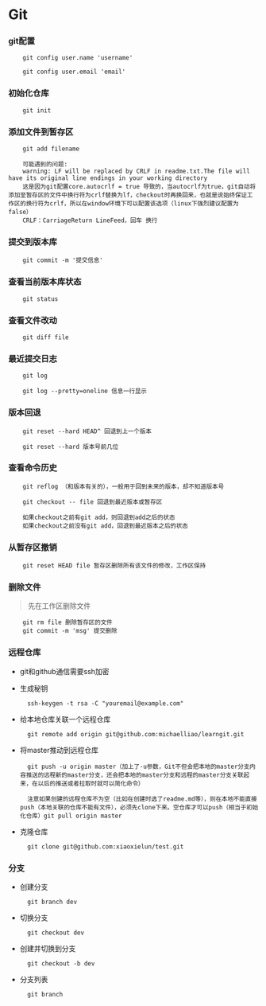 # Git
### git配置
        git config user.name 'username'
        
        git config user.email 'email'
### 初始化仓库
        git init
### 添加文件到暂存区
        git add filename

        可能遇到的问题:
        warning: LF will be replaced by CRLF in readme.txt.The file will have its original line endings in your working directory  
        这是因为git配置core.autocrlf = true 导致的，当autocrlf为true，git自动将添加至暂存区的文件中换行符为crlf替换为lf，checkout时再换回来，也就是说始终保证工作区的换行符为crlf，所以在window环境下可以配置该选项（linux下强烈建议配置为false）  
        CRLF：CarriageReturn LineFeed，回车 换行
### 提交到版本库
        git commit -m '提交信息'
### 查看当前版本库状态
        git status
### 查看文件改动
        git diff file
### 最近提交日志
        git log

        git log --pretty=oneline 信息一行显示
### 版本回退
        git reset --hard HEAD^ 回退到上一个版本

        git reset --hard 版本号前几位
### 查看命令历史
        git reflog （和版本有关的），一般用于回到未来的版本，却不知道版本号

        git checkout -- file 回退到最近版本或暂存区
        
        如果checkout之前有git add，则回退到add之后的状态
        如果checkout之前没有git add，回退到最近版本之后的状态
### 从暂存区撤销
        git reset HEAD file 暂存区删除所有该文件的修改，工作区保持
### 删除文件
>先在工作区删除文件

        git rm file 删除暂存区的文件
        git commit -m 'msg' 提交删除
### 远程仓库
* git和github通信需要ssh加密
* 生成秘钥
        
        ssh-keygen -t rsa -C "youremail@example.com"
* 给本地仓库关联一个远程仓库
        
        git remote add origin git@github.com:michaelliao/learngit.git
* 将master推动到远程仓库
        
        git push -u origin master（加上了-u参数，Git不但会把本地的master分支内容推送的远程新的master分支，还会把本地的master分支和远程的master分支关联起来，在以后的推送或者拉取时就可以简化命令）
        
        注意如果创建的远程仓库不为空（比如在创建时选了readme.md等），则在本地不能直接push（本地关联的仓库不能有文件），必须先clone下来。空仓库才可以push（相当于初始化仓库）git pull origin master     
* 克隆仓库
        
        git clone git@github.com:xiaoxielun/test.git

### 分支
* 创建分支
        
        git branch dev
* 切换分支
        
        git checkout dev
* 创建并切换到分支
        
        git checkout -b dev
* 分支列表
        
        git branch